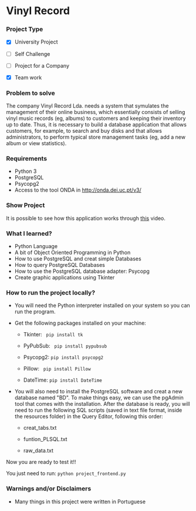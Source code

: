 # Vinyl Record



### Project Type

- [x] University Project
- [ ] Self Challenge
- [ ] Project for a Company
- [x] Team work



### Problem to solve

The company Vinyl Record Lda. needs a system that symulates the management of their online business, which essentially consists of selling vinyl music records (eg, albums) to customers and keeping their inventory up to date. Thus, it is necessary to build a database application that allows customers, for example, to search and buy disks and that allows administrators, to perform typical store management tasks (eg, add a new album or view statistics).



### Requirements

* Python 3
* PostgreSQL 
* Psycopg2 
* Access to the tool ONDA in http://onda.dei.uc.pt/v3/



### Show Project

It is possible to see how this application works through [this](https://youtu.be/TMzKpJ0WXYo) video.



### What I learned?

* Python Language 
* A bit of Object Oriented Programming in Python
* How to use PostgreSQL and creat simple Databases
* How to query PostgreSQL Databases
* How to use the PostgreSQL database adapter: Psycopg
* Create graphic applications using Tkinter



### How to run the project locally?

* You will need the Python interpreter installed on your system so you can run the program.

* Get the following packages installed on your machine:

  * Tkinter:          ` pip install tk`

  * PyPubSub:    ` pip install pypubsub`

  * Psycopg2:     `pip install psycopg2`

  * Pillow:           ` pip install Pillow`

  * DateTime:    `pip install DateTime`

    

* You will also need to install the PostgreSQL software and creat a new database named "BD". To make things easy, we can use the pgAdmin tool that comes with the installation. After the database is ready, you will need to run the following SQL scripts (saved in text file format, inside the resources folder) in the Query Editor, following this order:

  * creat_tabs.txt

  * funtion_PLSQL.txt

  * raw_data.txt

    

Now you are ready to test it!! 

You just need to run: `python project_frontend.py`



### Warnings and/or Disclaimers

* Many things in this project were written in Portuguese